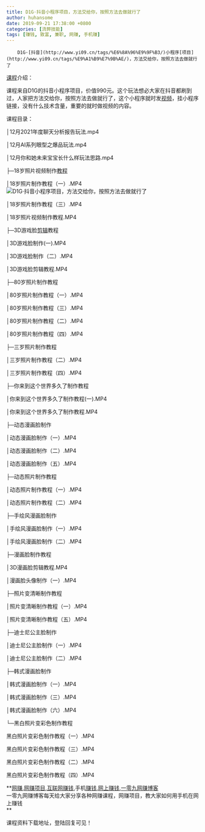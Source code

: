 ```yaml
---
title: D1G·抖音小程序项目，方法交给你，按照方法去做就行了
author: huhansome
date: 2019-09-21 17:38:00 +0800
categories: [流弊技能]
tags: [赚钱, 致富, 兼职, 网赚, 手机赚]
---
```



        D1G·[抖音](http://www.yi09.cn/tags/%E6%8A%96%E9%9F%B3/)小程序[项目](http://www.yi09.cn/tags/%E9%A1%B9%E7%9B%AE/)，方法交给你，按照方法去做就行了

[课程](http://www.yi09.cn/tags/%E8%AF%BE%E7%A8%8B/)介绍：

课程来自D1G的抖音小程序项目，价值990元。这个玩法想必大家在抖音都刷到过，人家把方法交给你，按照方法去做就行了，这个小程序就时发[视频](http://www.yi09.cn/tags/shipin/)，挂小程序链接，没有什么技术含量，重要的就时做视频的内容。

课程目录：

│12月2021年度聊天分析报告玩法.mp4

│12月AI系列眼型之爆品玩法.mp4

│12月你和她未来宝宝长什么样玩法思路.mp4

├─18岁照片视频制作[教程](http://www.yi09.cn/tags/%E6%95%99%E7%A8%8B/)

│18岁照片制作教程（一）.MP4![D1G·抖音小程序项目，方法交给你，按照方法去做就行了](http://www.yi09.cn/zb_users/upload/2021/12/20211224210944164035138499743.jpeg)

│18岁照片制作教程（三）.MP4

│18岁照片视频制作教程.MP4

├─3D游戏脸[剪辑](http://www.yi09.cn/tags/%E5%89%AA%E8%BE%91/)教程

│3D游戏脸制作(一).MP4

│3D游戏脸制作（二）.MP4

│3D游戏脸剪辑教程.MP4

├─80岁照片制作教程

│80岁照片制作教程（一）.MP4

│80岁照片制作教程（三）.MP4

│80岁照片制作教程（二）.MP4

│80岁照片制作教程（四）.MP4

├─三岁照片制作教程

│三岁照片制作教程（二）.MP4

│三岁照片制作教程（四）.MP4

├─你来到这个世界多久了制作教程

│你来到这个世界多久了制作教程(一).MP4

│你来到这个世界多久了制作教程.MP4

├─动态漫画脸制作

│动态漫画脸制作（一）.MP4

│动态漫画脸制作（二）.MP4

│动态漫画脸制作（五）.MP4

├─动态照片制作教程

│动态照片制作教程（一）.MP4

│动态照片制作教程（二）.MP4

├─手绘风漫画脸制作

│手绘风漫画脸制作（一）.MP4

│手绘风漫画脸制作（二）.MP4

├─漫画脸制作教程

│3D漫画脸剪辑教程.MP4

│漫画脸头像制作（一）.MP4

├─照片变清晰制作教程

│照片变清晰制作教程（一）.MP4

│照片变清晰制作教程（五）.MP4

├─迪士尼公主脸制作

│迪士尼公主脸制作（一）.MP4

│迪士尼公主脸制作（二）.MP4

├─韩式漫画脸制作

│韩式漫画脸制作（一）.MP4

│韩式漫画脸制作（三）.MP4

│韩式漫画脸制作（六）.MP4

└─黑白照片变彩色制作教程

黑白照片变彩色制作教程（一）.MP4

黑白照片变彩色制作教程（三）.MP4

黑白照片变彩色制作教程（二）.MP4

黑白照片变彩色制作教程（四）.MP4

  

  

  

  

  

**[网赚](http://www.yi09.cn/tags/%E7%BD%91%E8%B5%9A/),[网赚项目](http://www.yi09.cn/tags/%E7%BD%91%E8%B5%9A%E9%A1%B9%E7%9B%AE/),[互联网赚钱](http://www.yi09.cn/tags/%E4%BA%92%E8%81%94%E7%BD%91%E8%B5%9A%E9%92%B1/),手机[赚钱](http://www.yi09.cn/tags/%E8%B5%9A%E9%92%B1/),[网上赚钱](http://www.yi09.cn/tags/%E7%BD%91%E4%B8%8A%E8%B5%9A%E9%92%B1/),[一零九网赚博客](http://www.yi09.cn/tags/%E4%B8%80%E9%9B%B6%E4%B9%9D%E7%BD%91%E8%B5%9A%E5%8D%9A%E5%AE%A2/)  
一零九网赚博客每天给大家分享各种网赚课程，网赚项目，教大家如何用手机在网上赚钱  
**  
  
  

课程资料下载地址，登陆回复可见！

